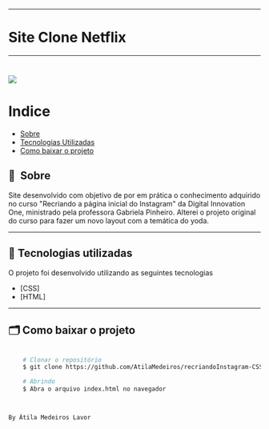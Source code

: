 

---
# Site Clone Netflix
---

<h1>
    <img src="https://github.com/AtilaMedeiros/recriandoNetflix-css-html-JavaScript/blob/main/img/video.gif">
</h1>



# Indice

- [Sobre](#-sobre)
- [Tecnologias Utilizadas](#-tecnologias-utilizadas)
- [Como baixar o projeto](#-como-baixar-o-projeto)

## 🔖&nbsp; Sobre

Site desenvolvido com objetivo de por em prática o conhecimento adquirido no curso "Recriando a página inicial do Instagram" da Digital Innovation One, ministrado pela professora Gabriela Pinheiro. Alterei o projeto original do curso para fazer um novo layout com a temática do yoda.



---

## 🚀 Tecnologias utilizadas

O projeto foi desenvolvido utilizando as seguintes tecnologias

- [CSS]
- [HTML]


---

## 🗂 Como baixar o projeto

```bash

    # Clonar o repositório
    $ git clone https://github.com/AtilaMedeiros/recriandoInstagram-CSS-HTML.git

    # Abrindo
    $ Abra o arquivo index.html no navegador



By Átila Medeiros Lavor

